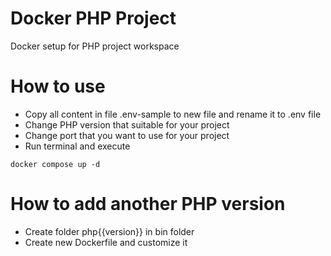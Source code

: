# Docker PHP Project
Docker setup for PHP project workspace

# How to use
- Copy all content in file .env-sample to new file and rename it to .env file
- Change PHP version that suitable for your project
- Change port that you want to use for your project 
- Run terminal and execute
```
docker compose up -d
```

# How to add another PHP version
- Create folder php{{version}} in bin folder
- Create new Dockerfile and customize it

